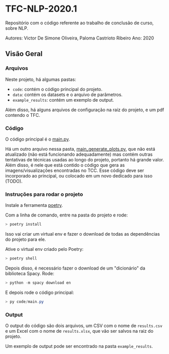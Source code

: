 # TFC-NLP-2020.1

Repositório com o código referente ao trabalho de conclusão de curso, sobre NLP.

Autores: Victor De Simone Oliveira, Paloma Castrioto Ribeiro
Ano: 2020

## Visão Geral

### Arquivos

Neste projeto, há algumas pastas:

- `code`: contém o código principal do projeto.
- `data`: contém os datasets e o arquivo de parâmetros.
- `example_results`: contém um exemplo de output.

Além disso, há alguns arquivos de configuração na raiz do projeto, e um pdf contendo o TFC.

### Código

O código principal é o [main.py](code/main.py).

Há um outro arquivo nessa pasta, [main_generate_plots.py](code/main_generate_plots.py), que não está atualizado (não está funcionando adequadamente) mas contém outras tentativas de técnicas usadas ao longo do projeto, portanto há grande valor. Além disso, é nele que está contido o código que gera as imagens/visualizações encontradas no TCC. Esse código deve ser incorporado ao principal, ou colocado em um novo dedicado para isso (TODO).

### Instruções para rodar o projeto

Instale a ferramenta [poetry](https://python-poetry.org/docs/#installation).

Com a linha de comando, entre na pasta do projeto e rode:

```powershell
> poetry install
```

Isso vai criar um virtual env e fazer o download de todas as dependências do projeto para ele.

Ative o virtual env criado pelo Poetry:

```powershell
> poetry shell
```

Depois disso, é necessário fazer o download de um "dicionário" da biblioteca Spacy. Rode:

```powershell
> python -m spacy download en
```

E depois rode o código principal:

```powershell
> py code/main.py
```

### Output

O output do código são dois arquivos, um CSV com o nome de `results.csv` e um Excel com o nome de `results.xlsx`, que vão ser salvos na raiz do projeto.

Um exemplo de output pode ser encontrado na pasta `example_results`.
